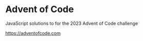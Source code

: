 # Advent of Code
JavaScript solutions to for the 2023 Advent of Code challenge

https://adventofcode.com



